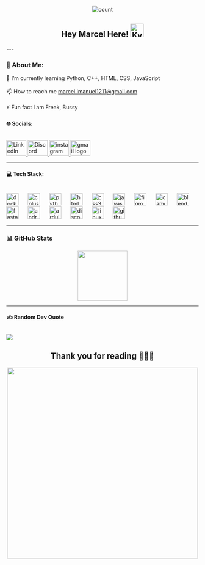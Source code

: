 <div align="center">
    <p>
        <img align="center" alt="count" src="https://count.getloli.com/@DikaArdnt?name=DikaArdnt&theme=booru-lewd">
    </p>
</div>

<h2 align="center">Hey Marcel Here! <img height="35" alt="Kyubey" src="https://raw.githubusercontent.com/innng/innng/master/assets/kyubey.gif"/></h2>
---

### 💫 About Me:
 🌱 I’m currently learning Python, C++, HTML, CSS, JavaScript<br><br>📫 How to reach me marcel.imanuel1211@gmail.com<br><br>⚡ Fun fact I am Freak, Bussy


#### 🌐 Socials:
<br clear="both">

<div align="left">
    <a href="https://www.linkedin.com/in/marcel-immanuel-420028333?utm_source=share&utm_campaign=share_via&utm_content=profile&utm_medium=ios_app" target="_blank">
    <img src="https://raw.githubusercontent.com/maurodesouza/profile-readme-generator/master/src/assets/icons/social/linkedin/default.svg" width="52" height="40" alt="LinkedIn Logo" />
    </a>
  <a href="https://discord.gg/mMM4gzcv" target="_blank">
    <img src="https://raw.githubusercontent.com/maurodesouza/profile-readme-generator/master/src/assets/icons/social/discord/default.svg" width="52" height="40" alt="Discord logo" />
    </a>
  </a>
  <a href="https://instagram.com/kim_marcel12" target="_blank">
    <img src="https://raw.githubusercontent.com/maurodesouza/profile-readme-generator/master/src/assets/icons/social/instagram/default.svg" width="52" height="40" alt="instagram logo"  />
  </a>
  <a href="mailto:marcel.imanuel1211@gmail.com" target="_blank">
    <img src="https://raw.githubusercontent.com/maurodesouza/profile-readme-generator/master/src/assets/icons/social/gmail/default.svg" width="52" height="40" alt="gmail logo"  />
  </a>
</div>

---

#### 💻 Tech Stack:
<br clear="both">

<div align="left">
  <img src="https://skillicons.dev/icons?i=docker" height="32" alt="docker logo"  />
  <img width="16" />
  <img src="https://cdn.jsdelivr.net/gh/devicons/devicon/icons/cplusplus/cplusplus-original.svg" height="32" alt="cplusplus logo"  />
  <img width="16" />
  <img src="https://skillicons.dev/icons?i=py" height="32" alt="python logo"  />
  <img width="16" />
  <img src="https://cdn.jsdelivr.net/gh/devicons/devicon/icons/html5/html5-original.svg" height="32" alt="html5 logo"  />
  <img width="16" />
  <img src="https://cdn.jsdelivr.net/gh/devicons/devicon/icons/css3/css3-original.svg" height="32" alt="css3 logo"  />
  <img width="16" />
  <img src="https://cdn.jsdelivr.net/gh/devicons/devicon/icons/javascript/javascript-original.svg" height="32" alt="javascript logo" />
  <img width="16" />
  <img src="https://skillicons.dev/icons?i=figma" height="32" alt="figma logo"  />
  <img width="16" />
  <img src="https://cdn.jsdelivr.net/gh/devicons/devicon/icons/canva/canva-original.svg" height="32" alt="canva logo"  />
  <img width="16" />
  <img src="https://skillicons.dev/icons?i=blender" height="32" alt="blender logo"  />
  <img width="16" />
  <img src="https://cdn.simpleicons.org/fastapi/009688" height="32" alt="fastapi logo"  />
  <img width="16" />
  <img src="https://cdn.simpleicons.org/android/3DDC84" height="32" alt="android logo"  />
  <img width="16" />
  <img src="https://skillicons.dev/icons?i=arduino" height="32" alt="arduino logo"  />
  <img width="16" />
  <img src="https://skillicons.dev/icons?i=discord" height="32" alt="discord logo"  />
  <img width="16" />
  <img src="https://skillicons.dev/icons?i=linux" height="32" alt="linux logo"  />
  <img width="16" />
  <img src="https://skillicons.dev/icons?i=github" height="32" alt="github logo"  />
</div>

---
### 📊 GitHub Stats  
<div align="center">
  <img src="https://github-readme-stats.vercel.app/api/top-langs?username=rizzfar&layout=compact&theme=graywhite&hide_border=false" height="130" />
</div>  

---
#### ✍️ Random Dev Quote
![](https://quotes-github-readme.vercel.app/api?type=horizontal&theme=merko)
---
<div>
    <h2 align="center">Thank you for reading 🙋🏻‍♂️</h2>
    <div align="center">
        <img src="https://media1.tenor.com/m/JhjlD_2l5D8AAAAC/rory-mercury.gif" width="500"/>
    </div>
</div>
<br> 
<br>

<!-- Proudly created with GPRM ( https://gprm.itsvg.in ) -->
